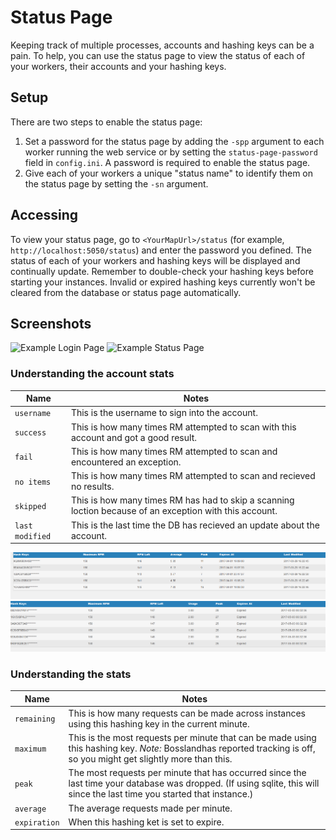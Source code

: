 # Status Page

Keeping track of multiple processes, accounts and hashing keys can be a pain. To help, you can use the status page to view the status of each of your workers, their accounts and your hashing keys.

## Setup

There are two steps to enable the status page:
1. Set a password for the status page by adding the `-spp` argument to each worker running the web service or by setting the `status-page-password` field in `config.ini`. A password is required to enable the status page.
2. Give each of your workers a unique "status name" to identify them on the status page by setting the `-sn` argument.

## Accessing
To view your status page, go to `<YourMapUrl>/status` (for example, `http://localhost:5050/status`) and enter the password you defined. The status of each of your workers and hashing keys will be displayed and continually update.
Remember to double-check your hashing keys before starting your instances. Invalid or expired hashing keys currently won't be cleared from the database or status page automatically.

## Screenshots

![Example Login Page](https://i.imgur.com/TEBNprW.png)
![Example Status Page](https://i.imgur.com/ieu5w1V.png)

### Understanding the account stats

| Name | Notes |
|---|---|
| `username` | This is the username to sign into the account. |
| `success` | This is how many times RM attempted to scan with this account and got a good result. |
| `fail` | This is how many times RM attempted to scan and encountered an exception. |
| `no items` | This is how many times RM attempted to scan and recieved no results. |
| `skipped` | This is how many times RM has had to skip a scanning loction because of an exception with this account. |
| `last modified` | This is the last time the DB has recieved an update about the account. |

![](../_static/img/hashcool.png)
![](../_static/img/hashexpired.png)

### Understanding the stats

| Name | Notes |
|---|---|
| `remaining` | This is how many requests can be made across instances using this hashing key in the current minute. |
|`maximum` | This is the most requests per minute that can be made using this hashing key. *Note:* Bosslandhas reported tracking is off, so you might get slightly more than this. |
| `peak` | The most requests per minute that has occurred since the last time your database was dropped. (If using sqlite, this will since the last time you started that instance.) |
| `average` | The average requests made per minute. |
| `expiration` | When this hashing ket is set to expire. | 
